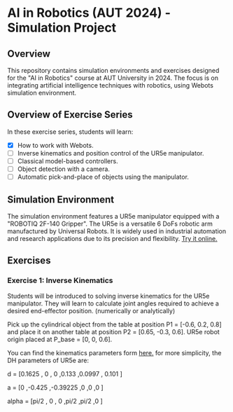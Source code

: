 # AI in Robotics (AUT 2024) - Simulation Project

## Overview
This repository contains simulation environments and exercises designed for the "AI in Robotics" course at AUT University in 2024. The focus is on integrating artificial intelligence techniques with robotics, using Webots simulation environment.

## Overview of Exercise Series

In these exercise series, students will learn:

- [x] How to work with Webots.
- [ ] Inverse kinematics and position control of the UR5e manipulator.
- [ ] Classical model-based controllers.
- [ ] Object detection with a camera.
- [ ] Automatic pick-and-place of objects using the manipulator.

## Simulation Environment
The simulation environment features a UR5e manipulator equipped with a "ROBOTIQ 2F-140 Gripper". 
The UR5e is a versatile 6 DoFs robotic arm manufactured by Universal Robots. It is widely used in industrial automation and research applications due to its precision and flexibility. [Try it online.](https://webots.cloud/run?version=R2023b&url=https%3A%2F%2Fgithub.com%2Fcyberbotics%2Fwebots%2Fblob%2Freleased%2Fprojects%2Frobots%2Funiversal_robots%2Fprotos%2FUR5e.proto)

<!--
## Getting Started
To get started with the exercises, follow these steps:
1. Clone this repository to your local machine or download .zip file.
2. Set up the Webots simulation environment according to the provided instructions.
3. Navigate to the respective exercise folders and follow the instructions provided in the README files.
-->

## Exercises
### Exercise 1: Inverse Kinematics
Students will be introduced to solving inverse kinematics for the UR5e manipulator. They will learn to calculate joint angles required to achieve a desired end-effector position. (numerically or analytically)

Pick up the cylindrical object from the table at position P1 = [-0.6, 0.2, 0.8] and place it on another table at position P2 = [0.65, -0.3, 0.6]. UR5e robot origin placed at P_base = [0, 0, 0.6].

You can find the kinematics parameters form [here.](https://github.com/mhtayebzadeh/ai-in-robotics-course-project-AUT2024/documents/ur5e-rgb-fact-sheet-landscape-a4.pdf)
for more simplicity, the DH parameters of UR5e are: 

d     =  [0.1625  , 0      , 0        ,0.133   ,0.0997  , 0.101 ]

a     =  [0       ,-0.425  ,-0.39225  ,0       ,0       ,0      ]

alpha =  [pi/2    , 0      , 0        ,pi/2    ,pi/2    ,0      ]


<!-- 
### Exercise 2: Object Detection and Grasping

### Exercise 3: Object Manipulation
-->

<!--
## Contributors
- [Your Name](https://github.com/yourusername) - Course Instructor

## License
This project is licensed under the [MIT License](LICENSE).
-->

